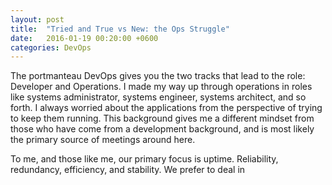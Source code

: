 ```yaml
---
layout: post
title:  "Tried and True vs New: the Ops Struggle"
date:   2016-01-19 00:20:00 +0600
categories: DevOps
---
```


The portmanteau DevOps gives you the two tracks that lead to the role: Developer and Operations. I made my way up through operations in roles like systems administrator, systems engineer, systems architect, and so forth. I always worried about the applications from the perspective of trying to keep them running. This background gives me a different mindset from those who have come from a development background, and is most likely the primary source of meetings around here.

To me, and those like me, our primary focus is uptime. Reliability, redundancy, efficiency, and stability. We prefer to deal in 
